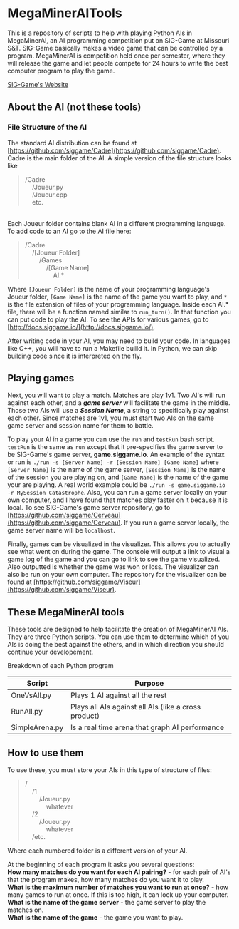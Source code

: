 # MegaMinerAITools
This is a repository of scripts to help with playing Python AIs in MegaMinerAI, an AI programming competition put on SIG-Game at Missouri S&T.  SIG-Game basically makes a video game that can be controlled by a program.  MegaMinerAI is competition held once per semester, where they will release the game and let people compete for 24 hours to write the best computer program to play the game.

[SIG-Game's Website](http://siggame.io/)

## About the AI (not these tools)
### File Structure of the AI
The standard AI distribution can be found at [https://github.com/siggame/Cadre](https://github.com/siggame/Cadre).  Cadre is the main folder of the AI.  A simple version of the file structure looks like
> /Cadre<br>
> &nbsp;&nbsp;&nbsp;&nbsp;/Joueur.py<br>
> &nbsp;&nbsp;&nbsp;&nbsp;/Joueur.cpp<br>
> &nbsp;&nbsp;&nbsp;&nbsp;etc.

<br>
Each Joueur folder contains blank AI in a different programming language.  To add code to an AI go to the AI file here:

> /Cadre<br>
> &nbsp;&nbsp;&nbsp;&nbsp;/[Joueur Folder]<br>
> &nbsp;&nbsp;&nbsp;&nbsp;&nbsp;&nbsp;&nbsp;&nbsp;/Games<br>
> &nbsp;&nbsp;&nbsp;&nbsp;&nbsp;&nbsp;&nbsp;&nbsp;&nbsp;&nbsp;&nbsp;&nbsp;/[Game Name]<br>
> &nbsp;&nbsp;&nbsp;&nbsp;&nbsp;&nbsp;&nbsp;&nbsp;&nbsp;&nbsp;&nbsp;&nbsp;&nbsp;&nbsp;&nbsp;&nbsp;AI.*

Where `[Joueur Folder]` is the name of your programming language's Joueur folder, `[Game Name]` is the name of the game you want to play, and `*` is the file extension of files of your programming language.  Inside each AI.* file, there will be a function named similar to `run_turn()`.  In that function you can put code to play the AI.  To see the APIs for various games, go to [http://docs.siggame.io/](http://docs.siggame.io/).

After writing code in your AI, you may need to build your code.  In languages like C++, you will have to run a Makefile builld it.  In Python, we can skip building code since it is interpreted on the fly.

## Playing games
Next, you will want to play a match.  Matches are play 1v1.  Two AI's will run against each other, and a ***game server*** will facilitate the game in the middle.  Those two AIs will use a ***Session Name***, a string to specifically play against each other.  Since matches are 1v1, you must start two AIs on the same game server and session name for them to battle.

To play your AI in a game you can use the `run` and `testRun` bash script.
`testRun` is the same as `run` except that it pre-specifies the game server to be SIG-Game's game server, **game.siggame.io**.  An example of the syntax or run is `./run -s [Server Name] -r [Session Name] [Game Name]` where `[Server Name]` is the name of the game server, `[Session Name]` is the name of the session you are playing on, and `[Game Name]` is the name of the game your are playing.  A real world example could be `./run -s game.siggame.io -r MySession Catastrophe`.  Also, you can run a game server locally on your own computer, and I have found that matches play faster on it because it is local.  To see SIG-Game's game server repository, go to [https://github.com/siggame/Cerveau](https://github.com/siggame/Cerveau).  If you run a game server locally, the game server name will be `localhost`.

Finally, games can be visualized in the visualizer.  This allows you to actually see what went on during the game.  The console will output a link to visual a game log of the game and you can go to link to see the game visualized.  Also outputted is whether the game was won or loss.  The visualizer can also be run on your own computer.  The repository for the visualizer can be found at [https://github.com/siggame/Viseur](https://github.com/siggame/Viseur).

## These MegaMinerAI tools
These tools are designed to help facilitate the creation of MegaMinerAI AIs.  They are three Python scripts.  You can use them to determine which of you AIs is doing the best against the others, and in which direction you should continue your developement.

Breakdown of each Python program

| Script         | Purpose                                              |
| -------------- | ---------------------------------------------------- |
| OneVsAll.py    | Plays 1 AI against all the rest                      |
| RunAll.py      | Plays all AIs against all AIs (like a cross product) |
| SimpleArena.py | Is a real time arena that graph AI performance       |

## How to use them

To use these, you must store your AIs in this type of structure of files:

> /<br>
> &nbsp;&nbsp;&nbsp;&nbsp;/1<br>
> &nbsp;&nbsp;&nbsp;&nbsp;&nbsp;&nbsp;&nbsp;&nbsp;/Joueur.py<br>
> &nbsp;&nbsp;&nbsp;&nbsp;&nbsp;&nbsp;&nbsp;&nbsp;&nbsp;&nbsp;&nbsp;&nbsp;whatever<br>
> &nbsp;&nbsp;&nbsp;&nbsp;/2<br>
> &nbsp;&nbsp;&nbsp;&nbsp;&nbsp;&nbsp;&nbsp;&nbsp;/Joueur.py<br>
> &nbsp;&nbsp;&nbsp;&nbsp;&nbsp;&nbsp;&nbsp;&nbsp;&nbsp;&nbsp;&nbsp;&nbsp;whatever<br>
> &nbsp;&nbsp;&nbsp;&nbsp;/etc.<br>

Where each numbered folder is a different version of your AI.

At the beginning of each program it asks you several questions:<br>
**How many matches do you want for each AI pairing?** - for each pair of AI's that the program makes, how many matches do you want it to play.<br>
**What is the maximum number of matches you want to run at once?** - how many games to run at once.  If this is too high, it can lock up your computer.<br>
**What is the name of the game server** - the game server to play the matches on.<br>
**What is the name of the game** - the game you want to play.<br>
